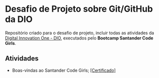 # Desafio de Projeto sobre Git/GitHub da DIO
Repositório criado para o desafio de projeto, incluir todas as atividades da [Digital Innovation One - DIO](https://web.digitalinnovation.one/home), executados pelo <b>Bootcamp Santander Code Girls</b>.

## Atividades

- Boas-vindas ao Santander Code Girls; [[Certificado]](https://www.dio.me/certificate/43E47B4C/)
